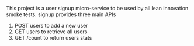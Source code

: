 This project is a user signup micro-service to be used by all lean innovation smoke tests.
signup provides three main APIs
1) POST users to add a new user
2) GET users to retrieve all users
3) GET /count to return users stats